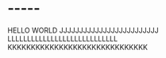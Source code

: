 # -----
HELLO WORLD
JJJJJJJJJJJJJJJJJJJJJJJJJ
LLLLLLLLLLLLLLLLLLLLLLLLLLLL
KKKKKKKKKKKKKKKKKKKKKKKKKKKKKK
